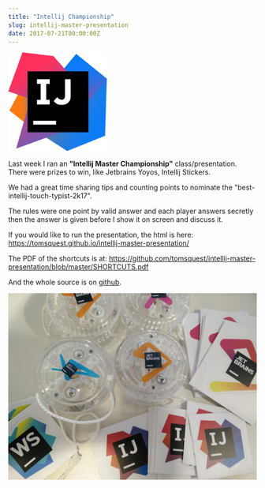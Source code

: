 ```yaml
---
title: "Intellij Championship"
slug: intellij-master-presentation
date: 2017-07-21T00:00:00Z
---
```


![intellij logo](/assets/images/posts/intellij.png)
 
Last week I ran an **"Intellij Master Championship"** class/presentation. There were prizes to win, like Jetbrains Yoyos, Intellij Stickers. 

We had a great time sharing tips and counting points to nominate the "best-intellij-touch-typist-2k17".

The rules were one point by valid answer and each player answers secretly then the answer is given before I show it on screen and discuss it.

If you would like to run the presentation, the html is here: https://tomsquest.github.io/intellij-master-presentation/

The PDF of the shortcuts is at: https://github.com/tomsquest/intellij-master-presentation/blob/master/SHORTCUTS.pdf

And the whole source is on [github](https://github.com/tomsquest/intellij-master-presentation).

![intellij logo](/assets/images/posts/intellij-master-swag.png)
